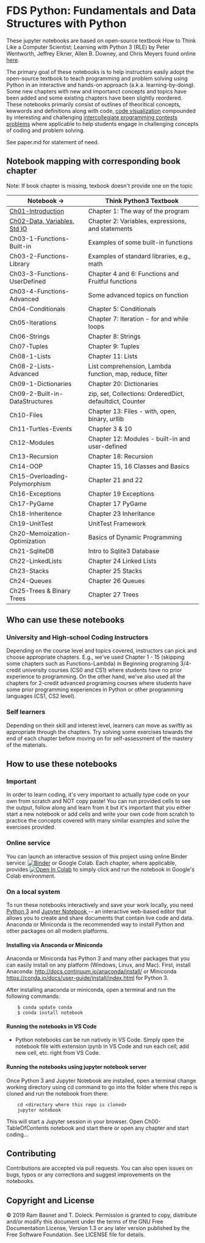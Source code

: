 # FDS Python: Fundamentals and Data Structures with Python

These jupyter notebooks are based on open-source textbook How to Think Like a Computer Scientist: Learning with Python 3 (RLE) by Peter Wentworth, Jeffrey Elkner, Allen B. Downey, and Chris Meyers found online [here](http://openbookproject.net/thinkcs/python/english3e/index.html).

The primary goal of these notebooks is to help instructors easily adopt the open-source textbook to teach programming and problem solving using Python in an interactive and hands-on approach (a.k.a. learning-by-doing). Some new chapters with new and importanct concepts and topics have been added and some existing chapters have been slightly reordered. These notebooks primarily consist of outlines of theoritical concepts, kewwords and definitions along with code, [code visualization](https://pythontutor.com) compounded by interesting and challenging [intercollegiate programming contests problems](https://open.kattis.com) where applicable to help students engage in challenging concepts of coding and problem solving.

See paper.md for statement of need.

## Notebook mapping with corresponding book chapter
Note: If book chapter is missing, texbook doesn't provide one on the topic

| Notebook ->                                    | Think Python3 Textbook                                    |
| ---------------------------------              | --------------------------------------------------------- |                   
| [Ch01-Introduction](Ch01-Introduction.ipynb)                 | Chapter 1: The way of the program                         |
| [Ch02-Data, Variables, Std IO](Ch02-Data-Variables.ipynb)    | Chapter 2: Variables, expressions, and statements         |
| Ch03-1-Functions-Built-in         | Examples of some built-in functions                       |
| Ch03-2-Functions-Library          | Examples of standard libraries, e.g., math                |
| Ch03-3-Functions-UserDefined      | Chapter 4 and 6: Functions and Fruitful functions         |
| Ch03-4-Functions-Advanced         | Some advanced topics on function                          |
| Ch04-Conditionals                 | Chapter 5: Conditionals                                   |
| Ch05-Iterations                   | Chapter 7: Iteration - for and while loops                |
| Ch06-Strings                      | Chapter 8: Strings                                        |
| Ch07-Tuples                       | Chapter 9: Tuples                                         |
| Ch08-1-Lists                      | Chapter 11: Lists                                         |
| Ch08-2-Lists-Advanced             | List comprehension, Lambda function, map, reduce, filter  |
| Ch09-1-Dictionaries               | Chapter 20: Dictionaries                                  |
| Ch09-2-Built-in-DataStructures    | zip, set, Collections: OrderedDict, defaultdict, Counter  |
| Ch10-Files                        | Chapter 13: Files - with, open, binary, urllib            |
| Ch11-Turtles-Events               | Chapter 3 & 10                                            |
| Ch12-Modules                      | Chapter 12: Modules - built-in and user-defined           |
| Ch13-Recursion                    | Chapter 18: Recursion                                     |
| Ch14-OOP                          | Chapter 15, 16 Classes and Basics                         |
| Ch15-Overloading-Polymorphism     | Chapter 21 and 22                                         |
| Ch16-Exceptions                   | Chapter 19 Exceptions                                     |
| Ch17-PyGame                       | Chapter 17 PyGame                                         |
| Ch18-Inheritence                  | Chapter 23 Inheritance                                    |
| Ch19-UnitTest                     | UnitTest Framework                                        |
| Ch20-Memoization-Optimization     | Basics of Dynamic Programming                             |
| Ch21-SqliteDB                     | Intro to Sqlite3 Database                                 |
| Ch22-LinkedLists                  | Chapter 24 Linked Lists                                   |
| Ch23-Stacks                       | Chapter 25 Stacks                                         |
| Ch24-Queues                       | Chapter 26 Queues                                         |
| Ch25-Trees & Binary Trees         | Chapter 27 Trees                                          |

## Who can use these notebooks

### University and High-school Coding Instructors

Depending on the course level and topics covered, instructors can pick and choose appropriate chapters. E.g., we've used Chapter 1 - 15 (skipping some chapters such as Functions-Lambda) in Beginning programing 3/4-credit university courses (CS0 and CS1) where students have no prior experience to programming. On the other hand, we've also used all the chapters for 2-credit advanced programing courses where students have some prior programming experiences in Python or other programming languages (CS1, CS2 level).

### Self learners

Depending on their skill and interest level, learners can move as swiftly as appropriate through the chapters. Try solving some exercises towards the end of each chapter before moving on for self-assessment of the mastery of the materials.

## How to use these notebooks

### Important

In order to learn coding, it's very important to actually type code on your own from scratch and NOT copy paste! You can run provided cells to see the output, follow along and learn from it but it's important that you either start a new notebook or add cells and write your own code from scratch to practice the concepts covered with many similar examples and solve the exercises provided.

### Online service

You can launch an interactive session of this project using online Binder service:
[![Binder](https://mybinder.org/badge_logo.svg)](https://mybinder.org/v2/gh/rambasnet/thinkpythonnotebooks/master) or Google Colab. Each chapter, where applicable, provides [![Open In Colab](https://colab.research.google.com/assets/colab-badge.svg)](https://colab.research.google.com) to simply click and run the notebook in Google's Colab environment.

### On a local system

To run these notebooks interactively and save your work locally, you need <a href="https://www.python.org/" target="_blank">Python 3</a> and <a href="http://jupyter.org/" target="_blank"> Jupyter Notebook </a> -- an interactive web-based editor that allows you to create and share documents that contain live code and data. Anaconda or Miniconda is the recommended way to install Python and other packages on all modern platforms.

#### Installing via Anaconda or Miniconda

Anaconda or Miniconda has Python 3 and many other packages that you can easily install on any platform (Windows, Linux, and Mac). First, install Anaconda: http://docs.continuum.io/anaconda/install/ or Miniconda https://conda.io/docs/user-guide/install/index.html for Python 3.

After installing anaconda or miniconda, open a terminal and run the following commands:

```
    $ conda update conda
    $ conda install notebook
```

#### Running the notebooks in VS Code
- Python notebooks can be run natively in VS Code. Simply open the notebook file with extension ipynb in VS Code and run each cell; add new cell, etc. right from VS Code.

#### Running the notebooks using jupyter notebook server

Once Python 3 and Jupyter Notebook are installed, open a terminal change working directory using cd command to go into the folder where this repo is cloned and run the notebook from there:

```
    cd <directory where this repo is cloned>
    jupyter notebook
```

This will start a Jupyter session in your browser. Open Ch00-TableOfContents notebook and start there or open any chapter and start coding...

## Contributing

Contributions are accepted via pull requests. You can also open issues on bugs, typos or any corrections and suggest improvements on the notebooks.

## Copyright and License

&copy; 2019 Ram Basnet and T. Doleck. Permission is granted to copy, distribute and/or modify this document
under the terms of the GNU Free Documentation License, Version 1.3
or any later version published by the Free Software Foundation. See LICENSE file for details.
